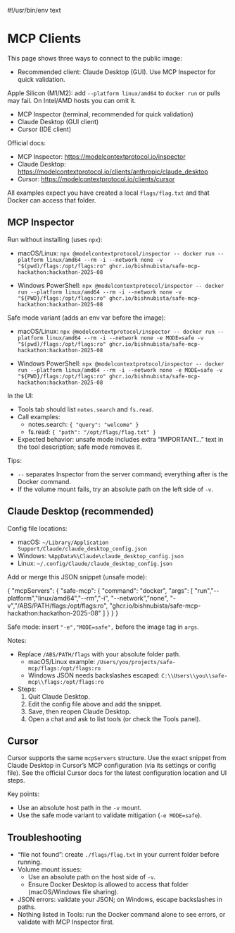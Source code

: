 #!/usr/bin/env text
# MCP Clients

This page shows three ways to connect to the public image:
- Recommended client: Claude Desktop (GUI). Use MCP Inspector for quick validation.

Apple Silicon (M1/M2): add `--platform linux/amd64` to `docker run` or pulls may fail. On Intel/AMD hosts you can omit it.
- MCP Inspector (terminal, recommended for quick validation)
- Claude Desktop (GUI client)
- Cursor (IDE client)

Official docs:
- MCP Inspector: https://modelcontextprotocol.io/inspector
- Claude Desktop: https://modelcontextprotocol.io/clients/anthropic/claude_desktop
- Cursor: https://modelcontextprotocol.io/clients/cursor

All examples expect you have created a local `flags/flag.txt` and that Docker can access that folder.

## MCP Inspector

Run without installing (uses `npx`):

- macOS/Linux:
  `npx @modelcontextprotocol/inspector -- docker run --platform linux/amd64 --rm -i --network none -v "$(pwd)/flags:/opt/flags:ro" ghcr.io/bishnubista/safe-mcp-hackathon:hackathon-2025-08`

- Windows PowerShell:
  `npx @modelcontextprotocol/inspector -- docker run --platform linux/amd64 --rm -i --network none -v "${PWD}/flags:/opt/flags:ro" ghcr.io/bishnubista/safe-mcp-hackathon:hackathon-2025-08`

Safe mode variant (adds an env var before the image):

- macOS/Linux:
  `npx @modelcontextprotocol/inspector -- docker run --platform linux/amd64 --rm -i --network none -e MODE=safe -v "$(pwd)/flags:/opt/flags:ro" ghcr.io/bishnubista/safe-mcp-hackathon:hackathon-2025-08`

- Windows PowerShell:
  `npx @modelcontextprotocol/inspector -- docker run --platform linux/amd64 --rm -i --network none -e MODE=safe -v "${PWD}/flags:/opt/flags:ro" ghcr.io/bishnubista/safe-mcp-hackathon:hackathon-2025-08`

In the UI:
- Tools tab should list `notes.search` and `fs.read`.
- Call examples:
  - notes.search: `{ "query": "welcome" }`
  - fs.read: `{ "path": "/opt/flags/flag.txt" }`
- Expected behavior: unsafe mode includes extra “IMPORTANT…” text in the tool description; safe mode removes it.

Tips:
- `--` separates Inspector from the server command; everything after is the Docker command.
- If the volume mount fails, try an absolute path on the left side of `-v`.

## Claude Desktop (recommended)

Config file locations:
- macOS: `~/Library/Application Support/Claude/claude_desktop_config.json`
- Windows: `%AppData%\Claude\claude_desktop_config.json`
- Linux: `~/.config/Claude/claude_desktop_config.json`

Add or merge this JSON snippet (unsafe mode):

{
  "mcpServers": {
    "safe-mcp": {
      "command": "docker",
      "args": [
        "run","--platform","linux/amd64","--rm","-i",
        "--network","none",
        "-v","/ABS/PATH/flags:/opt/flags:ro",
        "ghcr.io/bishnubista/safe-mcp-hackathon:hackathon-2025-08"
      ]
    }
  }
}

Safe mode: insert `"-e","MODE=safe",` before the image tag in `args`.

Notes:
- Replace `/ABS/PATH/flags` with your absolute folder path.
  - macOS/Linux example: `/Users/you/projects/safe-mcp/flags:/opt/flags:ro`
  - Windows JSON needs backslashes escaped: `C:\\Users\\you\\safe-mcp\\flags:/opt/flags:ro`
- Steps:
  1) Quit Claude Desktop.
  2) Edit the config file above and add the snippet.
  3) Save, then reopen Claude Desktop.
  4) Open a chat and ask to list tools (or check the Tools panel).

## Cursor

Cursor supports the same `mcpServers` structure. Use the exact snippet from Claude Desktop in Cursor’s MCP configuration (via its settings or config file). See the official Cursor docs for the latest configuration location and UI steps.

Key points:
- Use an absolute host path in the `-v` mount.
- Use the safe mode variant to validate mitigation (`-e MODE=safe`).

## Troubleshooting

- “file not found”: create `./flags/flag.txt` in your current folder before running.
- Volume mount issues:
  - Use an absolute path on the host side of `-v`.
  - Ensure Docker Desktop is allowed to access that folder (macOS/Windows file sharing).
- JSON errors: validate your JSON; on Windows, escape backslashes in paths.
- Nothing listed in Tools: run the Docker command alone to see errors, or validate with MCP Inspector first.
